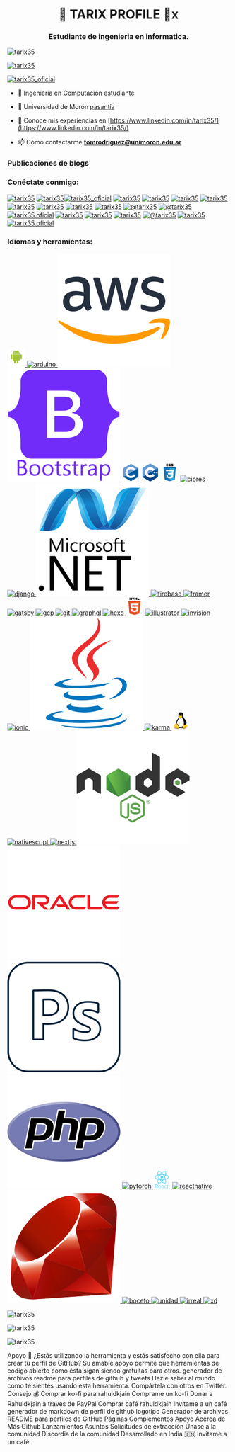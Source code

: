 


<h1 align="center">👾 TARIX PROFILE 👾x</h1>
<h3 align="center">Estudiante de ingenieria en informatica.</h3>

<p align="left"> <img src="https://komarev.com/ghpvc/?username=tarix35&label=Profile%20views&color=0e75b6&style=flat" alt="tarix35" /> </p>

<p align="left"> <a href="https://github.com/ryo-ma/github-profile-trophy"><img src="https://github-profile-trophy.vercel.app/?username=tarix35" alt="tarix35" /></a> </p>

<p align="left"> <a href="https://twitter.com/tarix35_oficial" target="blank"><img src="https://img.shields.io/twitter/follow/tarix35_oficial?logo=twitter&style=for-the-badge" alt="tarix35_oficial" /></a> </p>

- 🔭 Ingeniería en Computación [estudiante](https://venialaum.unimoron.edu.ar/Carrera.aspx?uneCod=3&carCod=30&plan=2013&tipo=G)

- 👯 Universidad de Morón [pasantía](https://unimoron.edu.ar/)

- 📄 Conoce mis experiencias en [https://www.linkedin.com/in/tarix35/](https://www.linkedin.com/in/tarix35/)

- 📫 Cómo contactarme **tomrodriguez@unimoron.edu.ar**

### Publicaciones de blogs
<!-- BLOG-POST-LIST:START -->
<!-- LISTA DE PUBLICACIONES DEL BLOG:FIN -->

<h3 align="left">Conéctate conmigo:</h3>
<p align="left">
<a href="https://codepen.io/tarix35" target="blank"><img align="center" src="https://raw.githubusercontent.com/rahuldkjain/github-profile-readme-generator/master/src/images/icons/Social/codepen.svg" alt="tarix35" height="30" width="40" /></a>
<a href="https://dev.to/tarix35" target="blank"><img align="center" src="https://raw.githubusercontent.com/rahuldkjain/github-profile-readme-generator/master/src/images/icons/Social/devto.svg" alt="tarix35" height="30" Español:
<a href="https://twitter.com/tarix35_oficial" target="blank"><img align="center" src="https://raw.githubusercontent.com/rahuldkjain/github-profile-readme-generator/master/src/images/icons/Social/twitter.svg" alt="tarix35_oficial" height="30" width="40" /></a>
<a href="https://linkedin.com/in/tarix35" target="blank"><img align="center" src="https://raw.githubusercontent.com/rahuldkjain/github-profile-readme-generator/master/src/images/icons/Social/linked-in-alt.svg" alt="tarix35" altura="30" ancho="40" /></a>
<a href="https://stackoverflow.com/users/tarix35" target="blank"><img align="center" src="https://raw.githubusercontent.com/rahuldkjain/github-profile-readme-generator/master/src/images/icons/Social/stack-overflow.svg" alt="tarix35" altura="30" ancho="40" /></a>
<a href="https://codesandbox.com/tarix35" target="blank"><img align="center" src="https://raw.githubusercontent.com/rahuldkjain/github-profile-readme-generator/master/src/images/icons/Social/codesandbox.svg" alt="tarix35" altura="30" ancho="40" /></a>
<a href="https://kaggle.com/tarix35" target="blank"><img align="center" src="https://raw.githubusercontent.com/rahuldkjain/github-profile-readme-generator/master/src/images/icons/Social/kaggle.svg" alt="tarix35" height="30" width="40" /></a>
<a href="https://fb.com/tarix35" target="blank"><img align="center" src="https://raw.githubusercontent.com/rahuldkjain/github-profile-readme-generator/master/src/images/icons/Social/facebook.svg" alt="tarix35" height="30" width="40" /></a>
<a href="https://instagram.com/tarix35" target="blank"><img align="center" src="https://raw.githubusercontent.com/rahuldkjain/github-profile-readme-generator/master/src/images/icons/Social/instagram.svg" alt="tarix35" altura="30" ancho="40" /></a>
<a href="https://dribbble.com/tarix35" destino="en blanco"><img align="center" src="https://raw.githubusercontent.com/rahuldkjain/github-profile-readme-generator/master/src/images/icons/Social/dribbble.svg" alt="tarix35" altura="30" ancho="40" /></a>
<a href="https://www.behance.net/tarix35" destino="en blanco"><img align="center" src="https://raw.githubusercontent.com/rahuldkjain/github-profile-readme-generator/master/src/images/icons/Social/behance.svg" alt="tarix35" altura="30" ancho="40" /></a>
<a href="https://hashnode.com/@tarix35" destino="en blanco"><img align="center" src="https://raw.githubusercontent.com/rahuldkjain/github-profile-readme-generator/master/src/images/icons/Social/hashnode.svg" alt="@tarix35" altura="30" ancho="40" /></a>
<a href="https://medium.com/@tarix35" destino="en blanco"><img align="center" src="https://raw.githubusercontent.com/rahuldkjain/github-profile-readme-generator/master/src/images/icons/Social/medium.svg" alt="@tarix35" altura="30" ancho="40" /></a>
<a href="https://www.youtube.com/c/tarix35.oficial" target="blank"><img align="center" src="https://raw.githubusercontent.com/rahuldkjain/github-profile-readme-generator/master/src/images/icons/Social/youtube.svg" alt="tarix35.oficial" altura="30" ancho="40" /></a>
<a href="https://www.codechef.com/users/tarix35" target="blank"><img align="center" src="https://cdn.jsdelivr.net/npm/simple-icons@3.1.0/icons/codechef.svg" alt="tarix35" altura="30" ancho="40" /></a>
<a href="https://www.hackerrank.com/tarix35" destino="en blanco"><img align="center" src="https://raw.githubusercontent.com/rahuldkjain/github-profile-readme-generator/master/src/images/icons/Social/hackerrank.svg" alt="tarix35" altura="30" ancho="40" /></a>
<a href="https://www.leetcode.com/tarix35" destino="en blanco"><img align="center" src="https://raw.githubusercontent.com/rahuldkjain/github-profile-readme-generator/master/src/images/icons/Social/leet-code.svg" alt="tarix35" altura="30" ancho="40" /></a>
<a href="https://www.hackerearth.com/@tarix35" target="blank"><img align="center" src="https://raw.githubusercontent.com/rahuldkjain/github-profile-readme-generator/master/src/images/icons/Social/hackerearth.svg" alt="@tarix35" height="30" width="40" /></a>
<a href="https://www.topcoder.com/members/tarix35" target="blank"><img align="center" src="https://raw.githubusercontent.com/rahuldkjain/github-profile-readme-generator/master/src/images/icons/Social/topcoder.svg" alt="tarix35" height="30" width="40" /></a>
<a href="https://discord.gg/tarix35.oficial" target="blank"><img align="center" src="https://raw.githubusercontent.com/rahuldkjain/github-profile-readme-generator/master/src/images/icons/Social/discord.svg" alt="tarix35.oficial" height="30" width="40" /></a>
</p>

<h3 align="left">Idiomas y herramientas:</h3>
<p align="left"> <a href="https://developer.android.com" target="_blank" rel="noreferrer"> <img src="https://raw.githubusercontent.com/devicons/devicon/master/icons/android/android-original-wordmark.svg" alt="android" width="40" height="40"/> </a> <a href="https://www.arduino.cc/" target="_blank" rel="noreferrer"> <img src="https://cdn.worldvectorlogo.com/logos/arduino-1.svg" alt="arduino" width="40" height="40"/> </a> <a href="https://aws.amazon.com" target="_blank" rel="noreferrer"> <img src="https://raw.githubusercontent.com/devicons/devicon/master/icons/amazonwebservices/amazonwebservices-original-wordmark.svg" alt="aws" ancho="40" alto="40"/> </a> <a href="https://getbootstrap.com" destino="_blank" rel="noreferrer"> <img src="https://raw.githubusercontent.com/devicons/devicon/master/icons/bootstrap/bootstrap-plain-wordmark.svg" alt="bootstrap" ancho="40" alto="40"/> </a> <a href="https://www.cprogramming.com/" destino="_blank" rel="noreferrer"> <img src="https://raw.githubusercontent.com/devicons/devicon/master/icons/c/c-original.svg" alt="c" <img src="https://cdn.worldvectorlogo.com/logos/codeigniter.svg" alt="codeigniter" width="40" height="40"/> </a> <a href="https://www.w3schools.com/cpp/" target="_blank" rel="noreferrer"> <img src="https://raw.githubusercontent.com/devicons/devicon/master/icons/cplusplus/cplusplus-original.svg" alt="cplusplus" width="40" height="40"/> </a> <a href="https://www.w3schools.com/css/" target="_blank" rel="noreferrer"> <img src="https://raw.githubusercontent.com/devicons/devicon/master/icons/css3/css3-original-wordmark.svg" alt="css3" width="40" height="40"/> </a> <a href="https://www.cypress.io" target="_blank" rel="noreferrer"> <img src="https://raw.githubusercontent.com/iconos-simples/iconos-simples/6e46ec1fc23b60c8fd0d2f2ff46db82e16dbd75f/iconos/cypress.svg" alt="ciprés" ancho="40" alto="40"/> </a> <a href="https://www.djangoproject.com/" target="_blank" rel="noreferrer"> <img src="https://cdn.worldvectorlogo.com/logos/django.svg" alt="django" ancho="40" alto="40"/> </a> <a href="https://dotnet.microsoft.com/" target="_blank" rel="noreferrer"> <img src="https://raw.githubusercontent.com/devicons/devicon/master/icons/dot-net/dot-net-original-wordmark.svg" alt="dotnet" ancho="40" alto="40"/> </a> <a href="https://firebase.google.com/" target="_blank" rel="noreferrer"> <img src="https://www.vectorlogo.zone/logos/firebase/firebase-icon.svg" alt="firebase" width="40" height="40"/> </a> <a href="https://www.framer.com/" target="_blank" rel="noreferrer"> <img src="https://www.vectorlogo.zone/logos/framer/framer-icon.svg" alt="framer" width="40" height="40"/> </a> <a href="https://www.gatsbyjs.com/" target="_blank" rel="noreferrer"> <img src="https://www.vectorlogo.zone/logos/gatsbyjs/gatsbyjs-icon.svg" alt="gatsby" width="40" height="40"/> </a> <a href="https://cloud.google.com" target="_blank" rel="noreferrer"> <img src="https://www.vectorlogo.zone/logos/google_cloud/google_cloud-icon.svg" alt="gcp" width="40" height="40"/> </a> <a href="https://git-scm.com/" target="_blank" rel="noreferrer"> <img src="https://www.vectorlogo.zone/logos/git-scm/git-scm-icon.svg" alt="git" width="40" height="40"/> </a> <a href="https://graphql.org" target="_blank" rel="noreferrer"> <img src="https://www.vectorlogo.zone/logos/graphql/graphql-icon.svg" alt="graphql" width="40" height="40"/> </a> <a href="hexo.io/" target="_blank" rel="noreferrer"> <img src="https://www.vectorlogo.zone/logos/hexoio/hexoio-icon.svg" alt="hexo" ancho="40" alto="40"/> </a> <a href="https://www.w3.org/html/" target="_blank" rel="noreferrer"> <img src="https://raw.githubusercontent.com/devicons/devicon/master/icons/html5/html5-original-wordmark.svg" alt="html5" width="40" height="40"/> </a> <a href="https://www.adobe.com/in/products/illustrator.html" target="_blank" rel="noreferrer"> <img src="https://www.vectorlogo.zone/logos/adobe_illustrator/adobe_illustrator-icon.svg" alt="illustrator" width="40" height="40"/> </a> <a href="https://www.invisionapp.com/" target="_blank" rel="noreferrer"> <img src="https://www.vectorlogo.zone/logos/invisionapp/invisionapp-icon.svg" alt="invision" ancho="40" alto="40"/> </a> <a href="https://ionicframework.com" target="_blank" rel="noreferrer"> <img src="https://upload.wikimedia.org/wikipedia/commons/d/d1/Ionic_Logo.svg" alt="ionic" ancho="40" alto="40"/> </a> <a href="https://www.java.com" target="_blank" rel="noreferrer"> <img src="https://raw.githubusercontent.com/devicons/devicon/master/icons/java/java-original.svg" alt="java" ancho="40" alto="40"/> </a> <a href="https://karma-runner.github.io/latest/index.html" target="_blank" rel="noreferrer"> <img src="https://raw.githubusercontent.com/detain/svg-logos/780f25886640cef088af994181646db2f6b1a3f8/svg/karma.svg" alt="karma" width="40" height="40"/> </a> <a href="https://www.linux.org/" target="_blank" rel="noreferrer"> <img src="https://raw.githubusercontent.com/devicons/devicon/master/icons/linux/linux-original.svg" alt="linux" width="40" height="40"/> </a> <a href="https://nativescript.org/" target="_blank" rel="noreferrer"> <img src="https://raw.githubusercontent.com/detain/svg-logos/780f25886640cef088af994181646db2f6b1a3f8/svg/nativescript.svg" alt="nativescript" ancho="40" alto="40"/> </a> <a href="https://nextjs.org/" target="_blank" rel="noreferrer"> <img src="https://cdn.worldvectorlogo.com/logos/nextjs-2.svg" alt="nextjs" ancho="40" alto="40"/> </a> <a href="https://nodejs.org" target="_blank" rel="noreferrer"> <img src="https://raw.githubusercontent.com/devicons/devicon/master/icons/nodejs/nodejs-original-wordmark.svg" alt="nodejs" ancho="40" alto="40"/> </a> <a href="https://www.oracle.com/" target="_blank" rel="noreferrer"> <img src="https://raw.githubusercontent.com/devicons/devicon/master/icons/oracle/oracle-original.svg" alt="oracle" ancho="40" alto="40"/> </a> <a href="https://www.photoshop.com/es" target="_blank" rel="noreferrer"> <img src="https://raw.githubusercontent.com/devicons/devicon/master/icons/photoshop/photoshop-line.svg" alt="photoshop" ancho="40" alto="40"/> </a> <a href="https://www.php.net" destino="_blank" rel="noreferrer"> <img src="https://raw.githubusercontent.com/devicons/devicon/master/icons/php/php-original.svg" alt="php" ancho="40" alto="40"/> </a> <a href="https://pytorch.org/" destino="_blank" rel="noreferrer"> <img src="https://www.vectorlogo.zone/logos/pytorch/pytorch-icon.svg" alt="pytorch" ancho="40" alto="40"/> </a> <a href="https://reactjs.org/" target="_blank" rel="noreferrer"> <img src="https://raw.githubusercontent.com/devicons/devicon/master/icons/react/react-original-wordmark.svg" alt="react" width="40" height="40"/> </a> <a href="https://reactnative.dev/" target="_blank" rel="noreferrer"> <img src="https://reactnative.dev/img/header_logo.svg" alt="reactnative" width="40" height="40"/> </a> <a href="https://www.ruby-lang.org/es/" target="_blank" rel="noreferrer"> <img src="https://raw.githubusercontent.com/devicons/devicon/master/icons/ruby/ruby-original.svg" alt="ruby" ancho="40" alto="40"/> </a> <a href="https://www.sketch.com/" target="_blank" rel="noreferrer"> <img src="https://www.vectorlogo.zone/logos/sketchapp/sketchapp-icon.svg" alt="boceto" ancho="40" alto="40"/> </a> <a href="https://unity.com/" target="_blank" rel="noreferrer"> <img src="https://www.vectorlogo.zone/logos/unity3d/unity3d-icon.svg" alt="unidad" ancho="40" alto="40"/> </a> <a href="https://unrealengine.com/" target="_blank" rel="noreferrer"> <img src="https://raw.githubusercontent.com/kenangundogan/fontisto/036b7eca71aab1bef8e6a0518f7329f13ed62f6b/icons/svg/marca/unreal-engine.svg" alt="irreal" ancho="40" alto="40"/> </a> <a href="https://www.adobe.com/products/xd.html" target="_blank" rel="noreferrer"> <img src="https://cdn.worldvectorlogo.com/logos/adobe-xd.svg" alt="xd" width="40" height="40"/> </a> </p>

<p><img align="izquierda" src="https://github-readme-stats.vercel.app/api/top-langs?username=tarix35&show_icons=true&locale=es&layout=compact" alt="tarix35" /></p>

<p> <img align="centro" src="https://github-readme-stats.vercel.app/api?username=tarix35&show_icons=true&locale=es" alt="tarix35" /></p>

<p><img align="centro" src="https://github-readme-streak-stats.herokuapp.com/?user=tarix35&" alt="tarix35" /></p>

Apoyo  🙏
¿Estás utilizando la herramienta y estás satisfecho con ella para crear tu perfil de GitHub?
Su amable apoyo permite que herramientas de código abierto como ésta sigan siendo gratuitas para otros.
generador de archivos readme para perfiles de github y tweets
Hazle saber al mundo cómo te sientes usando esta herramienta. Compártela con otros en Twitter.
Consejo 💰
Comprar ko-fi para rahuldkjain
Comprame un ko-fi
Donar a Rahuldkjain a través de PayPal
Comprar café rahuldkjain
Invítame a un café
generador de markdown de perfil de github logotipo
Generador de archivos README para perfiles de GitHub
Páginas
Complementos
Apoyo
Acerca de
Más
Github
Lanzamientos
Asuntos
Solicitudes de extracción
Únase a la comunidad
Discordia de la comunidad
Desarrollado en India 🇮🇳
Invítame a un café
